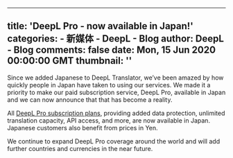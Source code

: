 
---
title: 'DeepL Pro - now available in Japan!'
categories: 
    - 新媒体
    - DeepL - Blog
author: DeepL - Blog
comments: false
date: Mon, 15 Jun 2020 00:00:00 GMT
thumbnail: ''
---

<div>   
<p>     Since we added Japanese to DeepL Translator, we’ve been amazed by how quickly people in Japan have taken to using our services. We made it a priority to make our paid subscription service, DeepL Pro, available in Japan and we can now announce that that has become a reality.     </p>     <p>     All <a href="https://www.deepl.com/pro">DeepL Pro subscription plans</a>, providing added data protection, unlimited translation capacity, API access, and more, are now available in Japan. Japanese customers also benefit from prices in Yen.     </p>     <p>     We continue to expand DeepL Pro coverage around the world and will add further countries and currencies in the near future.     </p>  
</div>
            